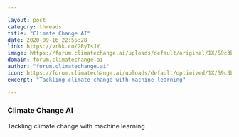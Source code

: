 ```yaml
---

layout: post
category: threads
title: "Climate Change AI"
date: 2020-09-16 22:55:28
link: https://vrhk.co/2RyTsJY
image: https://forum.climatechange.ai/uploads/default/original/1X/59c3bfbbf9177d22bcd15adde5d2fb770cdd0f7d.jpeg
domain: forum.climatechange.ai
author: "forum.climatechange.ai"
icon: https://forum.climatechange.ai/uploads/default/optimized/1X/59c3bfbbf9177d22bcd15adde5d2fb770cdd0f7d_2_180x180.jpeg
excerpt: "Tackling climate change with machine learning"

---
```


### Climate Change AI

Tackling climate change with machine learning